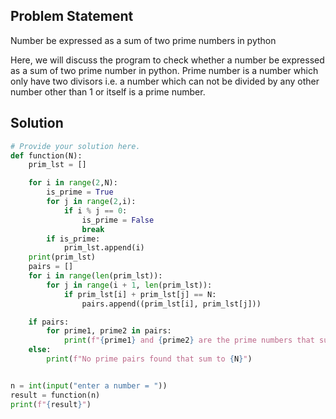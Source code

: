 ## Problem Statement 

Number be expressed as a sum of two prime numbers in python 

Here, we will discuss the program to check whether a number be expressed as a sum of two prime number in python. Prime number is a number which only have two divisors i.e. a number which can not be divided by any other number other than 1 or itself is a prime number.

## Solution

```python
# Provide your solution here.
def function(N):
    prim_lst = []

    for i in range(2,N):
        is_prime = True
        for j in range(2,i):
            if i % j == 0:
                is_prime = False
                break
        if is_prime:
            prim_lst.append(i)
    print(prim_lst)
    pairs = []
    for i in range(len(prim_lst)):
        for j in range(i + 1, len(prim_lst)):
            if prim_lst[i] + prim_lst[j] == N:
                pairs.append((prim_lst[i], prim_lst[j]))

    if pairs:
        for prime1, prime2 in pairs:
            print(f"{prime1} and {prime2} are the prime numbers that sum to {N}")
    else:
        print(f"No prime pairs found that sum to {N}")


n = int(input("enter a number = "))
result = function(n)
print(f"{result}")
